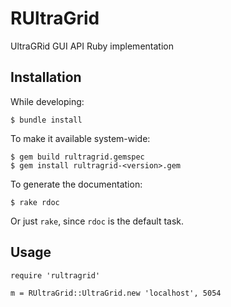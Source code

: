 # RUltraGrid

UltraGRid GUI API Ruby implementation

## Installation

While developing:

    $ bundle install

To make it available system-wide:

    $ gem build rultragrid.gemspec
    $ gem install rultragrid-<version>.gem

To generate the documentation:

    $ rake rdoc

Or just `rake`, since `rdoc` is the default task.

## Usage

    require 'rultragrid'

    m = RUltraGrid::UltraGrid.new 'localhost', 5054

